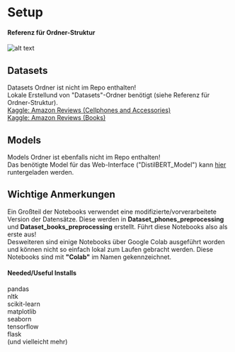 # Setup

#### **Referenz für Ordner-Struktur**
![alt text](https://i.ibb.co/gjnm6wp/Folder-Structure.jpg)

## **Datasets**
Datasets Ordner ist nicht im Repo enthalten!   
Lokale Erstellund von "Datasets"-Ordner benötigt (siehe Referenz für Ordner-Struktur).  
[Kaggle: Amazon Reviews (Cellphones and Accessories)](https://www.kaggle.com/datasets/abdallahwagih/amazon-reviews/data)  
[Kaggle: Amazon Reviews (Books)](https://www.kaggle.com/datasets/mohamedbakhet/amazon-books-reviews/) 

## **Models**
Models Ordner ist ebenfalls nicht im Repo enthalten!  
Das benötigte Model für das Web-Interface ("DistilBERT_Model") kann [hier](https://drive.google.com/drive/folders/1k4e39e95D6tx5J9VwOpA45a3I5BZZTe_?usp=sharing) runtergeladen werden.

## **Wichtige Anmerkungen**
Ein Großteil der Notebooks verwendet eine modifizierte/vorverarbeitete Version der Datensätze. Diese werden in **Dataset_phones_preprocessing** und **Dataset_books_preprocessing** erstellt. Führt diese Notebooks also als erste aus!  
Desweiteren sind einige Notebooks über Google Colab ausgeführt worden und können nicht so einfach lokal zum Laufen gebracht werden. Diese Notebooks sind mit **"Colab"** im Namen gekennzeichnet.

#### **Needed/Useful Installs**
pandas  
nltk  
scikit-learn  
matplotlib  
seaborn  
tensorflow  
flask  
(und vielleicht mehr)